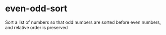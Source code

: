 # even-odd-sort
Sort a list of numbers so that odd numbers are sorted before even numbers, and relative order is preserved
